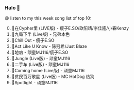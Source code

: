 

### Halo 👋

😄 listen to my this week song list of top 10:

0. 🌈在Cypher里  (LIVE版) - 瘦子E.SO/欧阳靖/李佳隆/小春Kenzy
1. 🌈九局下半 (Live版) - 兄弟本色
2. 🌈Chill Out - 瘦子E.SO
3. 🌈Act Like U Know - 陈冠希/Just Blaze
4. 🌈地痞 - 顽童MJ116/瘦子E.SO
5. 🌈Jungle (Live版) - 顽童MJ116
6. 🌈二手车 (Live版) - 顽童MJ116
7. 🌈Coming home (Live版) - 顽童MJ116
8. 🌈贫民百万歌星 (Live版) - MC HotDog 热狗
9. 🌈Spotlight - 顽童MJ116

